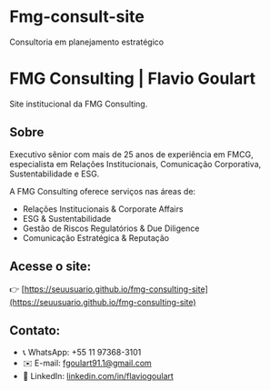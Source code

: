 # Fmg-consult-site
Consultoria em planejamento estratégico 
# FMG Consulting | Flavio Goulart

Site institucional da FMG Consulting.

## Sobre
Executivo sênior com mais de 25 anos de experiência em FMCG, especialista em Relações Institucionais, Comunicação Corporativa, Sustentabilidade e ESG.

A FMG Consulting oferece serviços nas áreas de:
- Relações Institucionais & Corporate Affairs
- ESG & Sustentabilidade
- Gestão de Riscos Regulatórios & Due Diligence
- Comunicação Estratégica & Reputação

## Acesse o site:
👉 [https://seuusuario.github.io/fmg-consulting-site](https://seuusuario.github.io/fmg-consulting-site)

## Contato:
- 📞 WhatsApp: +55 11 97368-3101
- ✉️ E-mail: fgoulart91.1@gmail.com
- 🔗 LinkedIn: [linkedin.com/in/flaviogoulart](https://linkedin.com/in/flaviogoulart)
